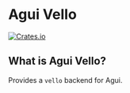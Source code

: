 # Agui Vello

[![Crates.io](https://img.shields.io/crates/v/agui_vello?style=flat-square&logo=rust)](https://crates.io/crates/agui_vello)

## What is Agui Vello?

Provides a `vello` backend for Agui.
